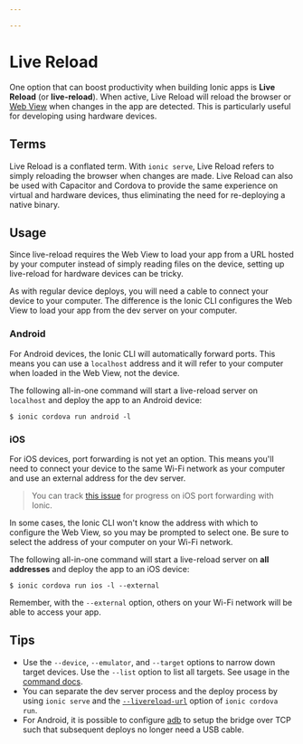 ```yaml
---

---
```


# Live Reload

One option that can boost productivity when building Ionic apps is **Live Reload** (or **live-reload**). When active, Live Reload will reload the browser or [Web View](/docs/building/webview) when changes in the app are detected. This is particularly useful for developing using hardware devices.

## Terms

Live Reload is a conflated term. With `ionic serve`, Live Reload refers to simply reloading the browser when changes are made. Live Reload can also be used with Capacitor and Cordova to provide the same experience on virtual and hardware devices, thus eliminating the need for re-deploying a native binary.

## Usage

Since live-reload requires the Web View to load your app from a URL hosted by your computer instead of simply reading files on the device, setting up live-reload for hardware devices can be tricky.

As with regular device deploys, you will need a cable to connect your device to your computer. The difference is the Ionic CLI configures the Web View to load your app from the dev server on your computer.

### Android

For Android devices, the Ionic CLI will automatically forward ports. This means you can use a `localhost` address and it will refer to your computer when loaded in the Web View, not the device.

The following all-in-one command will start a live-reload server on `localhost` and deploy the app to an Android device:

```shell
$ ionic cordova run android -l
```

### iOS

For iOS devices, port forwarding is not yet an option. This means you'll need to connect your device to the same Wi-Fi network as your computer and use an external address for the dev server.

> You can track [this issue](https://github.com/ionic-team/native-run/issues/20) for progress on iOS port forwarding with Ionic.

In some cases, the Ionic CLI won't know the address with which to configure the Web View, so you may be prompted to select one. Be sure to select the address of your computer on your Wi-Fi network.

The following all-in-one command will start a live-reload server on **all addresses** and deploy the app to an iOS device:

```shell
$ ionic cordova run ios -l --external
```

Remember, with the `--external` option, others on your Wi-Fi network will be able to access your app.

## Tips

- Use the `--device`, `--emulator`, and `--target` options to narrow down target devices. Use the `--list` option to list all targets. See usage in the [command docs](/docs/cli/commands/cordova-run).
- You can separate the dev server process and the deploy process by using `ionic serve` and the [`--livereload-url`](/docs/cli/commands/cordova-run#option-livereload-url) option of `ionic cordova run`.
- For Android, it is possible to configure [adb](https://developer.android.com/studio/command-line/adb) to setup the bridge over TCP such that subsequent deploys no longer need a USB cable.
